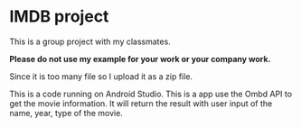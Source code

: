 # IMDB project
This is a group project with my classmates.

**Please do not use my example for your work or your company work.**

Since it is too many file so I upload it as a zip file.

This is a code running on Android Studio. 
This is a app use the Ombd API to get the movie information. It will return the result with user input of the name, year, type of the movie.
